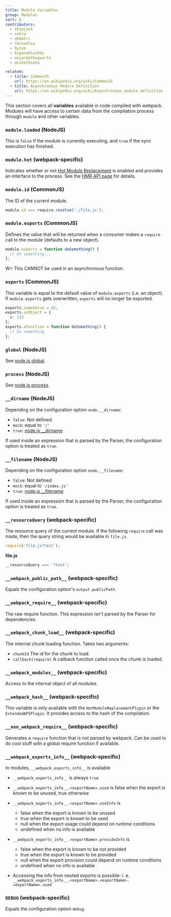 ```yaml
---
title: Module Variables
group: Modules
sort: 8
contributors:
  - skipjack
  - sokra
  - ahmehri
  - tbroadley
  - byzyk
  - EugeneHlushko
  - wizardofhogwarts
  - anikethsaha

related:
  - title: CommonJS
    url: https://en.wikipedia.org/wiki/CommonJS
  - title: Asynchronous Module Definition
    url: https://en.wikipedia.org/wiki/Asynchronous_module_definition
---
```


This section covers all __variables__ available in code compiled with webpack. Modules will have access to certain data from the compilation process through `module` and other variables.


### `module.loaded` (NodeJS)

This is `false` if the module is currently executing, and `true` if the sync execution has finished.


### `module.hot` (webpack-specific)

Indicates whether or not [Hot Module Replacement](/concepts/hot-module-replacement) is enabled and provides an interface to the process. See the [HMR API page](/api/hot-module-replacement) for details.


### `module.id` (CommonJS)

The ID of the current module.

``` javascript
module.id === require.resolve('./file.js');
```


### `module.exports` (CommonJS)

Defines the value that will be returned when a consumer makes a `require` call to the module (defaults to a new object).

``` javascript
module.exports = function doSomething() {
  // Do something...
};
```

W> This CANNOT be used in an asynchronous function.


### `exports` (CommonJS)

This variable is equal to the default value of `module.exports` (i.e. an object). If `module.exports` gets overwritten, `exports` will no longer be exported.

``` javascript
exports.someValue = 42;
exports.anObject = {
  x: 123
};
exports.aFunction = function doSomething() {
  // Do something
};
```


### `global` (NodeJS)

See [node.js global](https://nodejs.org/api/globals.html#globals_global).


### `process` (NodeJS)

See [node.js process](https://nodejs.org/api/process.html).


### `__dirname` (NodeJS)

Depending on the configuration option `node.__dirname`:

- `false`: Not defined
- `mock`: equal to `'/'`
- `true`: [node.js __dirname](https://nodejs.org/api/globals.html#globals_dirname)

If used inside an expression that is parsed by the Parser, the configuration option is treated as `true`.


### `__filename` (NodeJS)

Depending on the configuration option `node.__filename`:

- `false`: Not defined
- `mock`: equal to `'/index.js'`
- `true`: [node.js __filename](https://nodejs.org/api/globals.html#globals_filename)

If used inside an expression that is parsed by the Parser, the configuration option is treated as `true`.


### `__resourceQuery` (webpack-specific)

The resource query of the current module. If the following `require` call was made, then the query string would be available in `file.js`.

``` javascript
require('file.js?test');
```

__file.js__

``` javascript
__resourceQuery === '?test';
```


### `__webpack_public_path__` (webpack-specific)

Equals the configuration option's `output.publicPath`.


### `__webpack_require__` (webpack-specific)

The raw require function. This expression isn't parsed by the Parser for dependencies.


### `__webpack_chunk_load__` (webpack-specific)

The internal chunk loading function. Takes two arguments:

- `chunkId` The id for the chunk to load.
- `callback(require)` A callback function called once the chunk is loaded.


### `__webpack_modules__` (webpack-specific)

Access to the internal object of all modules.


### `__webpack_hash__` (webpack-specific)

This variable is only available with the `HotModuleReplacementPlugin` or the `ExtendedAPIPlugin`. It provides access to the hash of the compilation.


### `__non_webpack_require__` (webpack-specific)

Generates a `require` function that is not parsed by webpack. Can be used to do cool stuff with a global require function if available.


### `__webpack_exports_info__` (webpack-specific)

In modules, `__webpack_exports_info__` is available

- `__webpack_exports_info__` is always `true`

- `__webpack_exports_info__.<exportName>.used` is false when the export is known to be unused, true otherwise

- `__webpack_exports_info__.<exportName>.useInfo` is

    - false when the export is known to be unused
    - true when the export is known to be used
    - null when the export usage could depend on runtime conditions
    - undefined when no info is available

- `__webpack_exports_info__.<exportName>.provideInfo` is

    - false when the export is known to be not provided
    - true when the export is known to be provided
    - null when the export provision could depend on runtime conditions
    - undefined when no info is available

- Accessing the info from nested exports is possible: i. e. `__webpack_exports_info__.<exportName>.<exportName>.<exportName>.used`

### `DEBUG`  (webpack-specific)

Equals the configuration option `debug`.
